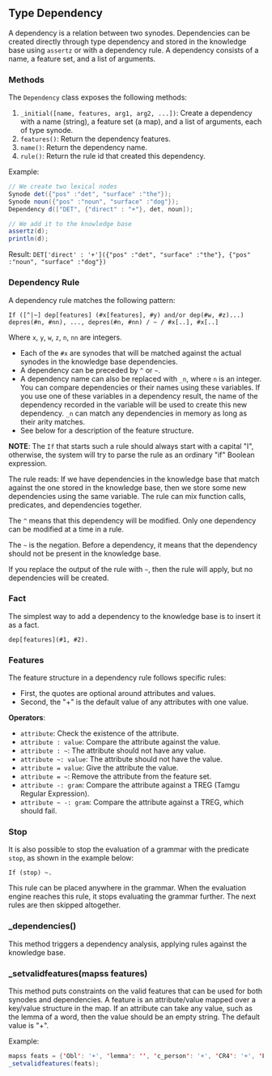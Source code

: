 ## Type Dependency

A dependency is a relation between two synodes. Dependencies can be created directly through type dependency and stored in the knowledge base using `assertz` or with a dependency rule. A dependency consists of a name, a feature set, and a list of arguments.

### Methods

The `Dependency` class exposes the following methods:

1. `_initial([name, features, arg1, arg2, ...])`: Create a dependency with a name (string), a feature set (a map), and a list of arguments, each of type synode.
2. `features()`: Return the dependency features.
3. `name()`: Return the dependency name.
4. `rule()`: Return the rule id that created this dependency.

Example:

```java
// We create two lexical nodes
Synode det({"pos" :"det", "surface" :"the"});
Synode noun({"pos" :"noun", "surface" :"dog"});
Dependency d(["DET", {"direct" : "+"}, det, noun]);

// We add it to the knowledge base
assertz(d);
println(d);
```

Result: `DET['direct' : '+']({"pos" :"det", "surface" :"the"}, {"pos" :"noun", "surface" :"dog"})`

### Dependency Rule

A dependency rule matches the following pattern:

```
If ([^|~] dep[features] (#x[features], #y) and/or dep(#w, #z)...)
depres(#n, #nn), ..., depres(#n, #nn) / ~ / #x[..], #x[..]
```

Where `x`, `y`, `w`, `z`, `n`, `nn` are integers.
- Each of the `#x` are synodes that will be matched against the actual synodes in the knowledge base dependencies.
- A dependency can be preceded by `^` or `~`.
- A dependency name can also be replaced with `_n`, where `n` is an integer. You can compare dependencies or their names using these variables. If you use one of these variables in a dependency result, the name of the dependency recorded in the variable will be used to create this new dependency. `_n` can match any dependencies in memory as long as their arity matches.
- See below for a description of the feature structure.

**NOTE**: The `If` that starts such a rule should always start with a capital "I", otherwise, the system will try to parse the rule as an ordinary "if" Boolean expression.

The rule reads: If we have dependencies in the knowledge base that match against the one stored in the knowledge base, then we store some new dependencies using the same variable. The rule can mix function calls, predicates, and dependencies together.

The `^` means that this dependency will be modified. Only one dependency can be modified at a time in a rule.

The `~` is the negation. Before a dependency, it means that the dependency should not be present in the knowledge base.

If you replace the output of the rule with `~`, then the rule will apply, but no dependencies will be created.

### Fact

The simplest way to add a dependency to the knowledge base is to insert it as a fact.

```
dep[features](#1, #2).
```

### Features

The feature structure in a dependency rule follows specific rules:
- First, the quotes are optional around attributes and values.
- Second, the "+" is the default value of any attributes with one value.

**Operators**:
- `attribute`: Check the existence of the attribute.
- `attribute : value`: Compare the attribute against the value.
- `attribute : ~`: The attribute should not have any value.
- `attribute ~: value`: The attribute should not have the value.
- `attribute = value`: Give the attribute the value.
- `attribute = ~`: Remove the attribute from the feature set.
- `attribute -: gram`: Compare the attribute against a TREG (Tamgu Regular Expression).
- `attribute ~ -: gram`: Compare the attribute against a TREG, which should fail.

### Stop

It is also possible to stop the evaluation of a grammar with the predicate `stop`, as shown in the example below:

```
If (stop) ~.
```

This rule can be placed anywhere in the grammar. When the evaluation engine reaches this rule, it stops evaluating the grammar further. The next rules are then skipped altogether.

### _dependencies()

This method triggers a dependency analysis, applying rules against the knowledge base.

### _setvalidfeatures(mapss features)

This method puts constraints on the valid features that can be used for both synodes and dependencies. A feature is an attribute/value mapped over a key/value structure in the map. If an attribute can take any value, such as the lemma of a word, then the value should be an empty string. The default value is "+".

Example:

```java
mapss feats = {'Obl': '+', 'lemma': '', 'c_person': '+', 'CR4': '+', 'Punct': '+', 'surface': ''};
_setvalidfeatures(feats);
```